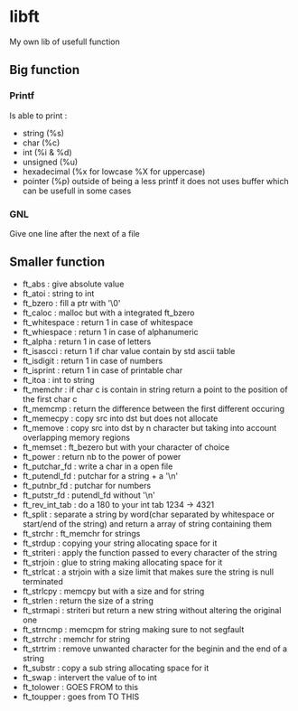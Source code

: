 # libft
My own lib of usefull function

## Big function
### Printf
 Is able to print :
 - string (%s)
 - char (%c)
 - int (%i & %d)
 - unsigned (%u)
 - hexadecimal (%x for lowcase %X for uppercase)
 - pointer (%p)
 outside of being a less printf it does not uses buffer which can be usefull in some cases
 ### GNL
 Give one line after the next of a file
 ## Smaller function
 - ft_abs : give absolute value
 - ft_atoi : string to int
 - ft_bzero : fill a ptr with '\0'
 - ft_caloc : malloc but with a integrated ft_bzero
 - ft_whitespace : return 1 in case of whitespace
 - ft_whiespace : return 1 in case of alphanumeric
 - ft_alpha : return 1 in case of letters
 - ft_isascci : return 1 if char value contain by std ascii table
 - ft_isdigit : return 1 in case of numbers
 - ft_isprint : return 1 in case of printable char
 - ft_itoa : int to string
 - ft_memchr : if char c is contain in string return a point to the position of the first char c
 - ft_memcmp : return the difference between the first different occuring
 - ft_memecpy : copy src into dst but does not allocate
 - ft_memove : copy src into dst by n character but taking into account overlapping memory regions
 - ft_memset : ft_bezero but with your character of choice
 - ft_power : return nb to the power of power
 - ft_putchar_fd : write a char in a open file
 - ft_putendl_fd : putchar for a string + a '\n'
 - ft_putnbr_fd : putchar for numbers
 - ft_putstr_fd : putendl_fd without '\n'
 - ft_rev_int_tab : do a 180 to your int tab 1234 -> 4321
 - ft_split : separate a string by word(char separated by whitespace or start/end of the string) and return a array of string containing them
 - ft_strchr : ft_memchr for strings
 - ft_strdup : copying your string allocating space for it
 - ft_striteri : apply the function passed to every character of the string
 - ft_strjoin : glue to string making allocating space for it
 - ft_strlcat : a strjoin with a size limit that makes sure the string is null terminated
 - ft_strlcpy : memcpy but with a size and for string
 - ft_strlen : return the size of a string
 - ft_strmapi : striteri but return a new string without altering the original one
 - ft_strncmp : memcpm for string making sure to not segfault
 - ft_strrchr : memchr for string
 - ft_strtrim : remove unwanted character for the beginin and the end of a string
 - ft_substr : copy a sub string allocating space for it
 - ft_swap : intervert the value of to int
 - ft_tolower : GOES FROM to this
 - ft_toupper : goes from TO THIS
